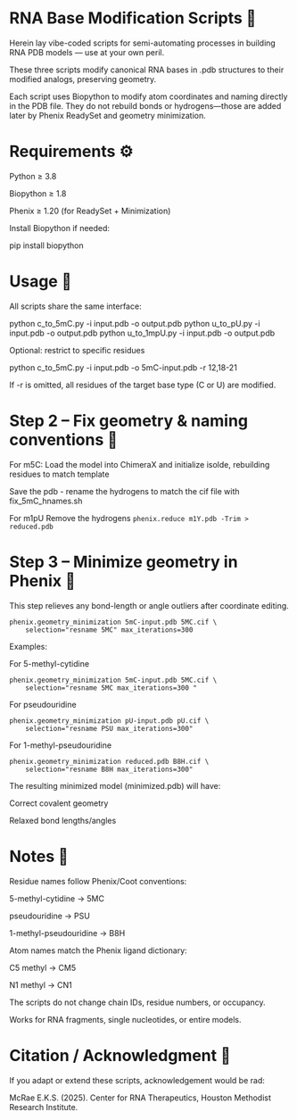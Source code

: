 # RNA Base Modification Scripts 🧬 

Herein lay vibe-coded scripts for semi-automating processes in building RNA PDB models — use at your own peril.

These three scripts modify canonical RNA bases in .pdb structures to their modified analogs, preserving geometry.

Each script uses Biopython to modify atom coordinates and naming directly in the PDB file.
They do not rebuild bonds or hydrogens—those are added later by Phenix ReadySet and geometry minimization.

# Requirements ⚙️ 

Python ≥ 3.8

Biopython ≥ 1.8

Phenix ≥ 1.20 (for ReadySet + Minimization)

Install Biopython if needed:

pip install biopython

# Usage 🚀 

All scripts share the same interface:

python c_to_5mC.py -i input.pdb -o output.pdb
python u_to_pU.py  -i input.pdb -o output.pdb
python u_to_1mpU.py -i input.pdb -o output.pdb


Optional: restrict to specific residues

python c_to_5mC.py -i input.pdb -o 5mC-input.pdb -r 12,18-21


If -r is omitted, all residues of the target base type (C or U) are modified.

# Step 2 – Fix geometry & naming conventions 🔧

For m5C:
Load the model into ChimeraX and initialize isolde, rebuilding residues to match template

Save the pdb - rename the hydrogens to match the cif file with fix_5mC_hnames.sh

For m1pU
Remove the hydrogens
`phenix.reduce m1Y.pdb -Trim > reduced.pdb`

 
# Step 3 – Minimize geometry in Phenix 🔧

This step relieves any bond-length or angle outliers after coordinate editing.

```
phenix.geometry_minimization 5mC-input.pdb 5MC.cif \
    selection="resname 5MC" max_iterations=300
```


Examples:

For 5-methyl-cytidine
```
phenix.geometry_minimization 5mC-input.pdb 5MC.cif \
    selection="resname 5MC max_iterations=300 "
```

For pseudouridine
```
phenix.geometry_minimization pU-input.pdb pU.cif \
    selection="resname PSU max_iterations=300"
```

For 1-methyl-pseudouridine
```
phenix.geometry_minimization reduced.pdb B8H.cif \
    selection="resname B8H max_iterations=300"
```


The resulting minimized model (minimized.pdb) will have:

Correct covalent geometry

Relaxed bond lengths/angles

# Notes 🧠 

Residue names follow Phenix/Coot conventions:

5-methyl-cytidine → 5MC

pseudouridine → PSU

1-methyl-pseudouridine → B8H

Atom names match the Phenix ligand dictionary:

C5 methyl → CM5

N1 methyl → CN1

The scripts do not change chain IDs, residue numbers, or occupancy.

Works for RNA fragments, single nucleotides, or entire models.

# Citation / Acknowledgment 📜 

If you adapt or extend these scripts, acknowledgement would be rad:

McRae E.K.S. (2025).
Center for RNA Therapeutics, Houston Methodist Research Institute.
